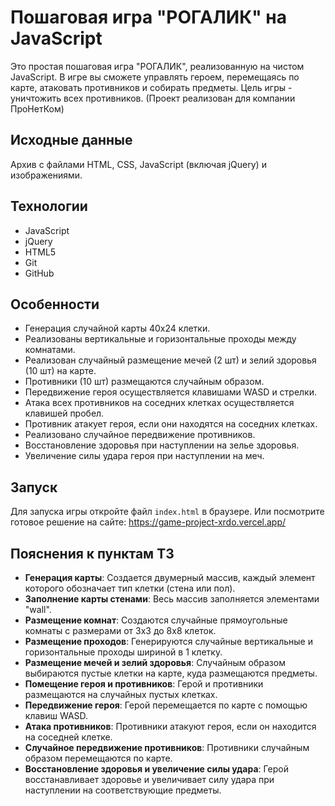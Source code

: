 # Пошаговая игра "РОГАЛИК" на JavaScript

Это простая пошаговая игра "РОГАЛИК", реализованную на чистом JavaScript. 
В игре вы сможете управлять героем, перемещаясь по карте, атаковать противников и собирать предметы.
Цель игры - уничтожить всех противников.
(Проект реализован для компании ПроНетКом)

## Исходные данные

Архив с файлами HTML, CSS, JavaScript (включая jQuery) и изображениями.

## Технологии

- JavaScript 
- jQuery
- HTML5
- Git
- GitHub

## Особенности

- Генерация случайной карты 40x24 клетки.
- Реализованы вертикальные и горизонтальные проходы между комнатами.
- Реализован случайный размещение мечей (2 шт) и зелий здоровья (10 шт) на карте.
- Противники (10 шт) размещаются случайным образом.
- Передвижение героя осуществляется клавишами WASD и стрелки.
- Атака всех противников на соседних клетках осуществляется клавишей пробел.
- Противник атакует героя, если они находятся на соседних клетках.
- Реализовано случайное передвижение противников.
- Восстановление здоровья при наступлении на зелье здоровья.
- Увеличение силы удара героя при наступлении на меч.

## Запуск

Для запуска игры откройте файл `index.html` в браузере. Или посмотрите готовое решение на сайте: https://game-project-xrdo.vercel.app/

## Пояснения к пунктам ТЗ

- **Генерация карты**: Создается двумерный массив, каждый элемент которого обозначает тип клетки (стена или пол).
- **Заполнение карты стенами**: Весь массив заполняется элементами "wall".
- **Размещение комнат**: Создаются случайные прямоугольные комнаты с размерами от 3x3 до 8x8 клеток.
- **Размещение проходов**: Генерируются случайные вертикальные и горизонтальные проходы шириной в 1 клетку.
- **Размещение мечей и зелий здоровья**: Случайным образом выбираются пустые клетки на карте, куда размещаются предметы.
- **Помещение героя и противников**: Герой и противники размещаются на случайных пустых клетках.
- **Передвижение героя**: Герой перемещается по карте с помощью клавиш WASD.
- **Атака противников**: Противники атакуют героя, если он находится на соседней клетке.
- **Случайное передвижение противников**: Противники случайным образом перемещаются по карте.
- **Восстановление здоровья и увеличение силы удара**: Герой восстанавливает здоровье и увеличивает силу удара при наступлении на соответствующие предметы.

